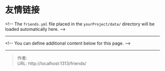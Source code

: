 # 友情链接


&lt;!-- The `friends.yml` file placed in the `yourProject/data/` directory will be loaded automatically here. --&gt;

---

&lt;!-- You can define additional content below for this page. --&gt;



---

> 作者:   
> URL: http://localhost:1313/friends/  

